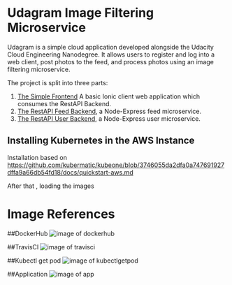 # Udagram Image Filtering Microservice

Udagram is a simple cloud application developed alongside the Udacity Cloud Engineering Nanodegree. It allows users to register and log into a web client, post photos to the feed, and process photos using an image filtering microservice.

The project is split into three parts:
1. [The Simple Frontend](/udacity-c3-frontend)
A basic Ionic client web application which consumes the RestAPI Backend. 
2. [The RestAPI Feed Backend](/udacity-c3-restapi-feed), a Node-Express feed microservice.
3. [The RestAPI User Backend](/udacity-c3-restapi-user), a Node-Express user microservice.



## Installing Kubernetes in the AWS Instance

Installation based on https://github.com/kubermatic/kubeone/blob/3746055da2dfa0a747691927dffa9a66db54fd18/docs/quickstart-aws.md

After that , loading the images 

# Image References
##DockerHub
![image of dockerhub](../../master/screenshots/dockerhub.png)

##TravisCI
![image of travisci](../../master/screenshots/travisci.png)

##Kubectl get pod
![image of kubectlgetpod](../../master/screenshots/kubectlgetpod.png)

##Application
![image of app](../../master/screenshots/app.png)
